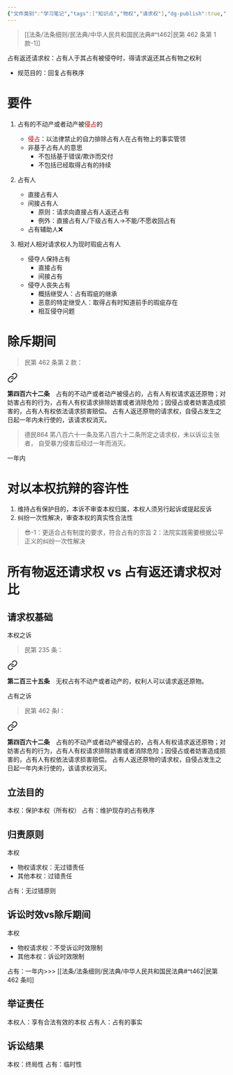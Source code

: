 ```yaml
---
{"文件类别":"学习笔记","tags":["知识点","物权","请求权"],"dg-publish":true,"aliases":["占有回复请求权","占有物返还请求权"],"permalink":"/学习笔记studyup/物权法学/占有返还请求权/","dgPassFrontmatter":true,"created":"2024-10-25T09:58:07.942+08:00","updated":"2024-11-14T17:06:50.947+08:00"}
---
```


> [[法条/法条细则/民法典/中华人民共和国民法典#^t462\|民第 462 条第 1 款-1]]

占有返还请求权：占有人于其占有被侵夺时，得请求返还其占有物之权利
- 规范目的：回复占有秩序
# 要件
1. 占有的不动产或者动产被<font color="#c00000">侵占</font>的
	- <font color="#c00000">侵占</font>：以法律禁止的自力排除占有人在占有物上的事实管领
	- 非基于占有人的意思
		- 不包括基于错误/欺诈而交付
		- 不包括已经取得占有的持续

2. 占有人
	- 直接占有人
	- 间接占有人
		- 原则：请求向直接占有人返还占有
		- 例外：直接占有人/下级占有人→不能/不愿收回占有
	- 占有辅助人❌

3. 相对人相对请求权人为现时瑕疵占有人
	- 侵夺人保持占有
		- 直接占有
		- 间接占有
	- 侵夺人丧失占有
		- 概括继受人：占有瑕疵的继承
		- 恶意的特定继受人：取得占有时知道前手的瑕疵存在
		- 相互侵夺问题
# 除斥期间
>民第 462 条第 2 款：
<div class="transclusion internal-embed is-loaded"><a class="markdown-embed-link" href="/////#t462" aria-label="Open link"><svg xmlns="http://www.w3.org/2000/svg" width="24" height="24" viewBox="0 0 24 24" fill="none" stroke="currentColor" stroke-width="2" stroke-linecap="round" stroke-linejoin="round" class="svg-icon lucide-link"><path d="M10 13a5 5 0 0 0 7.54.54l3-3a5 5 0 0 0-7.07-7.07l-1.72 1.71"></path><path d="M14 11a5 5 0 0 0-7.54-.54l-3 3a5 5 0 0 0 7.07 7.07l1.71-1.71"></path></svg></a><div class="markdown-embed">



**第四百六十二条**　占有的不动产或者动产被侵占的，占有人有权请求返还原物；对妨害占有的行为，占有人有权请求排除妨害或者消除危险；因侵占或者妨害造成损害的，占有人有权依法请求损害赔偿。
占有人返还原物的请求权，自侵占发生之日起一年内未行使的，该请求权消灭。 

</div></div>


>德民864 笫八百六十一条及笫八百六十二条所定之请求权，未以诉讼主张者， 自受暴力侵害后经过一年而消灭。

一年内
# 对以本权抗辩的容许性
1. 维持占有保护目的，本诉不审查本权归属，本权人须另行起诉或提起反诉
2. 纠纷一次性解决，审查本权的真实性合法性

>😎-1：更适合占有制度的要求，符合占有的宗旨
>2：法院实践需要根据公平正义的纠纷一次性解决
# 所有物返还请求权 vs 占有返还请求权对比
## 请求权基础
本权之诉
>民第 235 条：
<div class="transclusion internal-embed is-loaded"><a class="markdown-embed-link" href="/////#t235" aria-label="Open link"><svg xmlns="http://www.w3.org/2000/svg" width="24" height="24" viewBox="0 0 24 24" fill="none" stroke="currentColor" stroke-width="2" stroke-linecap="round" stroke-linejoin="round" class="svg-icon lucide-link"><path d="M10 13a5 5 0 0 0 7.54.54l3-3a5 5 0 0 0-7.07-7.07l-1.72 1.71"></path><path d="M14 11a5 5 0 0 0-7.54-.54l-3 3a5 5 0 0 0 7.07 7.07l1.71-1.71"></path></svg></a><div class="markdown-embed">



**第二百三十五条**　无权占有不动产或者动产的，权利人可以请求返还原物。 

</div></div>


占有之诉
>民第 462 条Ⅰ：
<div class="transclusion internal-embed is-loaded"><a class="markdown-embed-link" href="/////#t462" aria-label="Open link"><svg xmlns="http://www.w3.org/2000/svg" width="24" height="24" viewBox="0 0 24 24" fill="none" stroke="currentColor" stroke-width="2" stroke-linecap="round" stroke-linejoin="round" class="svg-icon lucide-link"><path d="M10 13a5 5 0 0 0 7.54.54l3-3a5 5 0 0 0-7.07-7.07l-1.72 1.71"></path><path d="M14 11a5 5 0 0 0-7.54-.54l-3 3a5 5 0 0 0 7.07 7.07l1.71-1.71"></path></svg></a><div class="markdown-embed">



**第四百六十二条**　占有的不动产或者动产被侵占的，占有人有权请求返还原物；对妨害占有的行为，占有人有权请求排除妨害或者消除危险；因侵占或者妨害造成损害的，占有人有权依法请求损害赔偿。
占有人返还原物的请求权，自侵占发生之日起一年内未行使的，该请求权消灭。 

</div></div>

## 立法目的
本权：保护本权（所有权）
占有：维护现存的占有秩序
## 归责原则
本权
- 物权请求权：无过错责任
- 其他本权：过错责任

占有：无过错原则
## 诉讼时效vs除斥期间
本权
- 物权请求权：不受诉讼时效限制
- 其他本权：诉讼时效限制

占有：一年内>>> [[法条/法条细则/民法典/中华人民共和国民法典#^t462\|民第 462 条Ⅱ]]
## 举证责任
本权人：享有合法有效的本权
占有人：占有的事实
## 诉讼结果
本权：终局性
占有：临时性